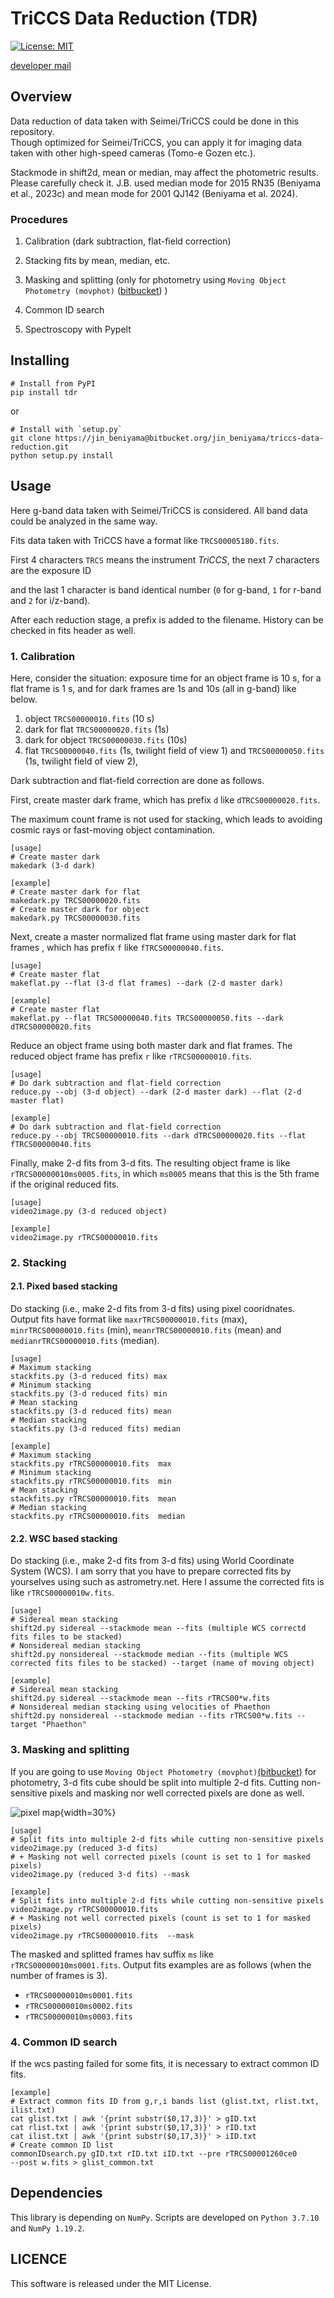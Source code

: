 # TriCCS Data Reduction (TDR)
[![License: MIT](https://img.shields.io/badge/License-MIT-yellow.svg)](https://opensource.org/licenses/MIT)

[developer mail](<mailto:beniyama@ioa.s.u-tokyo.ac.jp>)


## Overview
Data reduction of data taken with Seimei/TriCCS could be done in this repository.  
Though optimized for Seimei/TriCCS, 
you can apply it for imaging data taken with other high-speed cameras
(Tomo-e Gozen etc.).


Stackmode in shift2d, mean or median, may affect the photometric results. Please carefully check it.
J.B. used median mode for 2015 RN35 (Beniyama et al., 2023c) 
and mean mode for 2001 QJ142 (Beniyama et al. 2024).

### Procedures
1. Calibration (dark subtraction, flat-field correction)

2. Stacking fits by mean, median, etc.

3. Masking and splitting
(only for photometry using `Moving Object Photometry (movphot)` ([bitbucket](https://bitbucket.org/jin_beniyama/movphot/src/master/)) )

4. Common ID search

999. Spectroscopy with Pypelt


## Installing
```
# Install from PyPI
pip install tdr
```
or
```
# Install with `setup.py`
git clone https://jin_beniyama@bitbucket.org/jin_beniyama/triccs-data-reduction.git
python setup.py install
```


## Usage
Here g-band data taken with Seimei/TriCCS is considered.
All band data could be analyzed in the same way.

Fits data taken with TriCCS have a format like `TRCS00005180.fits`.

First 4 characters `TRCS` means the instrument *TriCCS*,
the next 7 characters are the exposure ID 

and the last 1 character is band identical number 
(`0` for g-band, `1` for r-band and `2` for i/z-band).

After each reduction stage, a prefix is added to the filename.
History can be checked in fits header as well.


### 1. Calibration
Here, consider the situation:
exposure time for an object frame is 10 s,
for a flat frame is 1 s,
and for dark frames are 1s and 10s (all in g-band) 
like below.

1. object `TRCS00000010.fits` (10 s)
2. dark for flat `TRCS00000020.fits` (1s)
3. dark for object `TRCS00000030.fits` (10s)
4. flat `TRCS00000040.fits` (1s, twilight field of view 1) 
and `TRCS00000050.fits` (1s, twilight field of view 2), 

Dark subtraction and flat-field correction are done as follows.


First, create master dark frame, which has prefix `d` like `dTRCS00000020.fits`.

The maximum count frame is not used for stacking,
which leads to avoiding cosmic rays or fast-moving object contamination.
```
[usage]
# Create master dark
makedark (3-d dark)

[example]
# Create master dark for flat
makedark.py TRCS00000020.fits
# Create master dark for object
makedark.py TRCS00000030.fits
```

Next, create a master normalized flat frame using master dark for flat frames
, which has prefix `f` like `fTRCS00000040.fits`.

```
[usage]
# Create master flat
makeflat.py --flat (3-d flat frames) --dark (2-d master dark)

[example]
# Create master flat
makeflat.py --flat TRCS00000040.fits TRCS00000050.fits --dark dTRCS00000020.fits
```

Reduce an object frame using both master dark and flat frames. 
The reduced object frame has prefix `r` like `rTRCS00000010.fits`.

```
[usage]
# Do dark subtraction and flat-field correction
reduce.py --obj (3-d object) --dark (2-d master dark) --flat (2-d master flat)

[example]
# Do dark subtraction and flat-field correction
reduce.py --obj TRCS00000010.fits --dark dTRCS00000020.fits --flat fTRCS00000040.fits
```

Finally, make 2-d fits from 3-d fits.
The resulting object frame is like `rTRCS00000010ms0005.fits`, in which 
`ms0005` means that this is the 5th frame if the original reduced fits.

```
[usage]
video2image.py (3-d reduced object)

[example]
video2image.py rTRCS00000010.fits
```


### 2. Stacking
#### 2.1. Pixed based stacking
Do stacking (i.e., make 2-d fits from 3-d fits) using pixel cooridnates.
Output fits have format like 
`maxrTRCS00000010.fits` (max),
`minrTRCS00000010.fits` (min),
`meanrTRCS00000010.fits` (mean) and
`medianrTRCS00000010.fits` (median).

```
[usage]
# Maximum stacking
stackfits.py (3-d reduced fits) max
# Minimum stacking
stackfits.py (3-d reduced fits) min
# Mean stacking
stackfits.py (3-d reduced fits) mean
# Median stacking
stackfits.py (3-d reduced fits) median

[example]
# Maximum stacking
stackfits.py rTRCS00000010.fits  max
# Minimum stacking
stackfits.py rTRCS00000010.fits  min
# Mean stacking
stackfits.py rTRCS00000010.fits  mean
# Median stacking
stackfits.py rTRCS00000010.fits  median
```

#### 2.2. WSC based stacking
Do stacking (i.e., make 2-d fits from 3-d fits) using World Coordinate System (WCS).
I am sorry that you have to prepare corrected fits by yourselves using such as astrometry.net.
Here I assume the corrected fits is like `rTRCS00000010w.fits`.

```
[usage]
# Sidereal mean stacking
shift2d.py sidereal --stackmode mean --fits (multiple WCS correctd fits files to be stacked)
# Nonsidereal median stacking
shift2d.py nonsidereal --stackmode median --fits (multiple WCS corrected fits files to be stacked) --target (name of moving object)

[example]
# Sidereal mean stacking
shift2d.py sidereal --stackmode mean --fits rTRCS00*w.fits
# Nonsidereal median stacking using velocities of Phaethon
shift2d.py nonsidereal --stackmode median --fits rTRCS00*w.fits --target "Phaethon"
```


### 3. Masking and splitting
If you are going to use `Moving Object Photometry (movphot)`[(bitbucket)](https://bitbucket.org/jin_beniyama/movphot/src/master/) for photometry,
3-d fits cube should be split into multiple 2-d fits.
Cutting non-sensitive pixels and masking nor well corrected pixels are done
as well.

![pixel map](/TriCCS_pixel_map_20210817.jpg){width=30%}

```
[usage]
# Split fits into multiple 2-d fits while cutting non-sensitive pixels
video2image.py (reduced 3-d fits)
# + Masking not well corrected pixels (count is set to 1 for masked pixels)
video2image.py (reduced 3-d fits) --mask

[example]
# Split fits into multiple 2-d fits while cutting non-sensitive pixels
video2image.py rTRCS00000010.fits 
# + Masking not well corrected pixels (count is set to 1 for masked pixels)
video2image.py rTRCS00000010.fits  --mask
```
The masked and splitted frames hav suffix `ms` like `rTRCS00000010ms0001.fits`.
Output fits examples are as follows (when the number of frames is 3).

- `rTRCS00000010ms0001.fits`
- `rTRCS00000010ms0002.fits`
- `rTRCS00000010ms0003.fits`


### 4. Common ID search
If the wcs pasting failed for some fits,
it is necessary to extract common ID fits.


```
[example]
# Extract common fits ID from g,r,i bands list (glist.txt, rlist.txt, ilist.txt)
cat glist.txt | awk '{print substr($0,17,3)}' > gID.txt
cat rlist.txt | awk '{print substr($0,17,3)}' > rID.txt
cat ilist.txt | awk '{print substr($0,17,3)}' > iID.txt
# Create common ID list 
commonIDsearch.py gID.txt rID.txt iID.txt --pre rTRCS00001260ce0 
--post w.fits > glist_common.txt
```

## Dependencies
This library is depending on `NumPy`.
Scripts are developed on `Python 3.7.10` and `NumPy 1.19.2`.


## LICENCE
This software is released under the MIT License.
